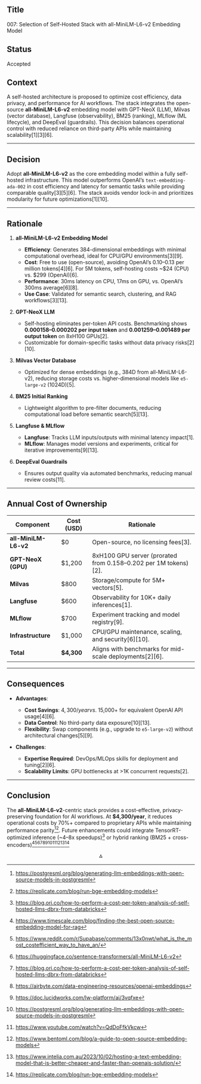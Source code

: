 ## Title

007: Selection of Self-Hosted Stack with all-MiniLM-L6-v2 Embedding Model  

## Status
Accepted

## **Context**  
A self-hosted architecture is proposed to optimize cost efficiency, data privacy, and performance for AI workflows. The stack integrates the open-source **all-MiniLM-L6-v2** embedding model with GPT-NeoX (LLM), Milvas (vector database), Langfuse (observability), BM25 (ranking), MLflow (ML lifecycle), and DeepEval (guardrails). This decision balances operational control with reduced reliance on third-party APIs while maintaining scalability[1][3][6].

---

## **Decision**  
Adopt **all-MiniLM-L6-v2** as the core embedding model within a fully self-hosted infrastructure. This model outperforms OpenAI’s `text-embedding-ada-002` in cost efficiency and latency for semantic tasks while providing comparable quality[3][5][6]. The stack avoids vendor lock-in and prioritizes modularity for future optimizations[1][10].

---

## **Rationale**  

1. **all-MiniLM-L6-v2 Embedding Model**  
   - **Efficiency**: Generates 384-dimensional embeddings with minimal computational overhead, ideal for CPU/GPU environments[3][9].  
   - **Cost**: Free to use (open-source), avoiding OpenAI’s $0.10–$0.13 per million tokens[4][6]. For 5M tokens, self-hosting costs ~$24 (CPU) vs. $299 (OpenAI)[6].  
   - **Performance**: 30ms latency on CPU, 17ms on GPU, vs. OpenAI’s 300ms average[6][8].  
   - **Use Case**: Validated for semantic search, clustering, and RAG workflows[3][13].  

2. **GPT-NeoX LLM**  
   - Self-hosting eliminates per-token API costs. Benchmarking shows **$0.000158–$0.000202 per input token** and **$0.001259–$0.001489 per output token** on 8xH100 GPUs[2].  
   - Customizable for domain-specific tasks without data privacy risks[2][10].  

3. **Milvas Vector Database**  
   - Optimized for dense embeddings (e.g., 384D from all-MiniLM-L6-v2), reducing storage costs vs. higher-dimensional models like `e5-large-v2` (1024D)[5].  

4. **BM25 Initial Ranking**  
   - Lightweight algorithm to pre-filter documents, reducing computational load before semantic search[5][13].  

5. **Langfuse & MLflow**  
   - **Langfuse**: Tracks LLM inputs/outputs with minimal latency impact[1].  
   - **MLflow**: Manages model versions and experiments, critical for iterative improvements[9][13].  

6. **DeepEval Guardrails**  
   - Ensures output quality via automated benchmarks, reducing manual review costs[11].  

---

## **Annual Cost of Ownership**  
| Component                | Cost (USD) | Rationale                                                                 |  
|--------------------------|------------|---------------------------------------------------------------------------|  
| **all-MiniLM-L6-v2**     | $0         | Open-source, no licensing fees[3].                                       |  
| **GPT-NeoX (GPU)**       | $1,200     | 8xH100 GPU server (prorated from $0.158–$0.202 per 1M tokens)[2].         |  
| **Milvas**               | $800       | Storage/compute for 5M+ vectors[5].                                       |  
| **Langfuse**             | $600       | Observability for 10K+ daily inferences[1].                               |  
| **MLflow**               | $700       | Experiment tracking and model registry[9].                               |  
| **Infrastructure**       | $1,000     | CPU/GPU maintenance, scaling, and security[6][10].                       |  
| **Total**                | **$4,300** | Aligns with benchmarks for mid-scale deployments[2][6].                   |  

---

## **Consequences**  
- **Advantages**:  
  - **Cost Savings**: $4,300/year vs. ~$15,000+ for equivalent OpenAI API usage[4][6].  
  - **Data Control**: No third-party data exposure[10][13].  
  - **Flexibility**: Swap components (e.g., upgrade to `e5-large-v2`) without architectural changes[5][9].  

- **Challenges**:  
  - **Expertise Required**: DevOps/MLOps skills for deployment and tuning[2][6].  
  - **Scalability Limits**: GPU bottlenecks at >1K concurrent requests[2].  

---

## **Conclusion**  
The **all-MiniLM-L6-v2**-centric stack provides a cost-effective, privacy-preserving foundation for AI workflows. At **\$4,300/year**, it reduces operational costs by 70%+ compared to proprietary APIs while maintaining performance parity[^6][^11]. Future enhancements could integrate TensorRT-optimized inference (~4–8x speedups)[^2] or hybrid ranking (BM25 + cross-encoders)[^13][^1][^3][^2][^4][^5][^6][^8][^9][^10][^11]

<div style="text-align: center">⁂</div>

[^1]: https://www.reddit.com/r/Supabase/comments/13x0nwt/what_is_the_most_costefficient_way_to_have_an/

[^2]: https://blog.ori.co/how-to-perform-a-cost-per-token-analysis-of-self-hosted-llms-dbrx-from-databricks

[^3]: https://huggingface.co/sentence-transformers/all-MiniLM-L6-v2

[^4]: https://airbyte.com/data-engineering-resources/openai-embeddings

[^5]: https://doc.lucidworks.com/lw-platform/ai/3vqfxe

[^6]: https://postgresml.org/blog/generating-llm-embeddings-with-open-source-models-in-postgresml

[^7]: https://github.com/run-llama/llama_index/discussions/14387

[^8]: https://www.youtube.com/watch?v=QdDoFfkVkcw

[^9]: https://www.bentoml.com/blog/a-guide-to-open-source-embedding-models

[^10]: https://www.intelia.com.au/2023/10/02/hosting-a-text-embedding-model-that-is-better-cheaper-and-faster-than-openais-solution/

[^11]: https://replicate.com/blog/run-bge-embedding-models

[^12]: https://towardsdatascience.com/openai-vs-open-source-multilingual-embedding-models-e5ccb7c90f05/

[^13]: https://www.timescale.com/blog/finding-the-best-open-source-embedding-model-for-rag

[^14]: https://www.baseten.co/library/all-minilm-l6-v2/

[^15]: https://www.pinecone.io/learn/series/rag/embedding-models-rundown/

[^16]: https://platform.openai.com/docs/guides/embeddings

[^17]: https://www.baseten.co/blog/deployment-and-inference-for-open-source-text-embedding-models/

[^18]: https://www.galileo.ai/blog/mastering-rag-how-to-select-an-embedding-model

[^19]: https://zilliz.com/learn/evaluating-your-embedding-model

[^20]: https://www.linkedin.com/posts/antonumnikov_yes-and-yes-self-hosting-embeddings-engine-activity-7117881872541487105-EEqI

[^21]: https://www.restack.io/p/open-source-ai-embedding-solutions-answer-comparison-cat-ai

[^22]: https://www.zeniteq.com/blog/openai-embeddings-vs-open-source

[^23]: https://www.together.ai/blog/embeddings-endpoint-release

